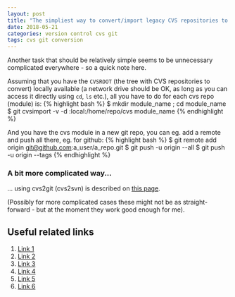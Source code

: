 ```yaml
---
layout: post
title: "The simpliest way to convert/import legacy CVS repositories to GIT"
date: 2018-05-21
categories: version control cvs git
tags: cvs git conversion
---
```

Another task that should be relatively simple seems to be unnecessary
complicated everywhere - so a quick note here.

Assuming that you have the `CVSROOT` (the tree with CVS repositories
to convert) locally available (a network drive should be OK, as long
as you can access it directly using `cd`, `ls` etc.),
all you have to do for each cvs repo (module) is:
{% highlight bash %}
$ mkdir module_name ; cd module_name
$ git cvsimport -v -d :local:/home/repo/cvs module_name
{% endhighlight %}

And you have the cvs module in a new git repo, you can eg. add a remote
and push all there, eg. for github:
{% highlight bash %}
$ git remote add origin git@github.com:a_user/a_repo.git
$ git push -u origin --all
$ git push -u origin --tags
{% endhighlight %}


### A bit more complicated way...
... using cvs2git (cvs2svn) is described on [this page][3.].


(Possibly for more complicated cases these might not be as
straight-forward - but at the moment they work good enough for me).


Useful related links
--------------------
1. [Link 1][1.]
2. [Link 2][2.]
3. [Link 3][3.]
4. [Link 4][4.]
5. [Link 5][5.]
6. [Link 6][6.]

[1.]: http://gitolite.com/archived/cvs2git.html
[2.]: https://stackoverflow.com/questions/20869710/migrate-from-cvs-to-git-without-losing-history
[3.]: https://blog.derakkilgo.com/2013/12/11/steps-to-migrate-a-code-repository-from-cvs-to-git/
[4.]: https://gist.github.com/binarytemple/a707114df7067c1c81ab
[5.]: http://www.mcs.anl.gov/~jacob/cvs2svn/cvs2git.html
[6.]: http://web.mit.edu/svn/src/cvs2svn-1.4.0/www/cvs2svn.html

